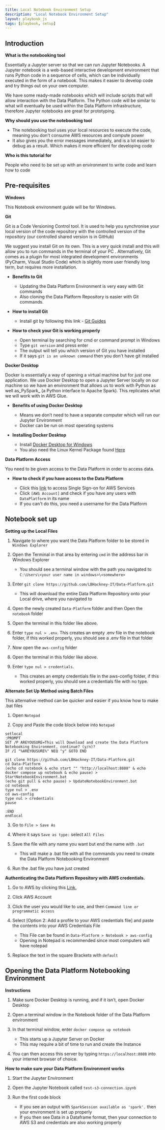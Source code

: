 ```yaml
---
title: Local Notebook Environment Setup
description: "Local Notebook Environment Setup"
layout: playbook_js
tags: [playbook, setup]
---
```


## Introduction

**What is the notebooking tool**

Essentially a Jupyter server so that we can run Jupyter Notebooks. A Jupyter notebook is a web-based interactive development environment that runs Python code in a sequence of cells, which can be individually executed in the form of a notebook. This makes it easier to develop code and try things out on your own computer.

We have some ready-made notebooks which will include scripts that will allow interaction with the Data Platform. The Python code will be similar to what will eventually be used within the Data Platform infrastructure, therefore Jupyter notebooks are great for prototyping.

**Why should you use the notebooking tool**

-  The notebooking tool uses your local resources to execute the code, meaning you don’t consume AWS resources and compute power
-  It also gives you the error messages immediately, and is a lot easier to debug as a result. Which makes it more efficient for developing code

**Who is this tutorial for**

People who need to be set up with an environment to write code and learn how to code

## Pre-requisites

**Windows**

This Notebook environment guide will be for Windows. 

**Git**

Git is a Code Versioning Control tool. It is used to help you synchronise your local version of the code repository with the controlled version of the repository (our controlled shared version is in GitHub)

We suggest you install Git on its own. This is a very quick install and this will allow you to run commands in the terminal of your PC . Alternatively, Git comes as a plugin for most integrated development environments (PyCharm, Visual Studio Code) which is slightly more user friendly long term, but requires more installation.

-  **Benefits to Git**
   -  Updating the Data Platform Environment is very easy with Git commands
   -  Also cloning the Data Platform Repository is easier with Git commands.

-  **How to install Git**

   - Install git by following this link - [Git Guides](https://github.com/git-guides/install-git?msclkid=af84852cb0f211ec9ad73e08c013d33c)

-  **How to check your Git is working properly**
   - Open terminal by searching for cmd or command prompt in Windows
   - Type ```git version``` and press enter
   - The output will tell you which version of Git you have installed
   - If it says ```git is an unknown command``` then you don't have git installed


**Docker Desktop**

Docker is essentially a way of opening a virtual machine but for just one application.
We use Docker Desktop to open a Jupyter Server locally on our machine so we have an environment that allows us to work with Python as well as_PySpark_ (a Python interface to Apache Spark). This replicates what we will work with in AWS Glue.

- **Benefits of using Docker Desktop**

  - Means we don’t need to have a separate computer which will run our Jupyter Environment
  - Docker can be run on most operating systems
    

- **Installing Docker Desktop**

  - Install [Docker Desktop for Windows](https://hub.docker.com/editions/community/docker-ce-desktop-windows?msclkid=d06d5c4caeb011ec8b168b9f3d7e1e4e)
  - You also need the Linux Kernel Package found [Here](https://docs.microsoft.com/en-gb/windows/wsl/install-manual#step-4---download-the-linux-kernel-update-package)

**Data Platform Access**

You need to be given access to the Data Platform in order to access data.

- **How to check if you have access to the Data Platform**

  - Click this [link](https://hackney.awsapps.com/start#/) to access Single Sign-on for AWS Services
  - Click `[AWS Account]` and check if you have any users with `DataPlatform` in its name
  - If you can't do this, you need a username for the Data Platform

## Notebook set up

**Setting up the Local Files**
1. Navigate to where you want the Data Platform folder to be stored in `Windows Explorer`


2. Open the Terminal in that area by entering `cmd` in the address bar in Windows Explorer
   - You should see a terminal window with the path you navigated to `C:\Users\<your user name in windows>\<somewhere>`
    

3. Enter `git clone https://github.com/LBHackney-IT/Data-Platform.git` 
   - This will download the entire Data Platform Repository onto your Local drive, where you navigated to


4. Open the newly created `Data-Platform` folder and then Open the `notebook` folder


5. Open the terminal in this folder like above.


6. Enter `type nul > .env`. This creates an empty .env file in the notebook folder, if this worked properly, you should see a .env file in that folder


7. Now open the `aws-config` folder


8. Open the terminal in this folder like above.


9. Enter `type nul > credentials`. 
   - This creates an empty credentials file in the aws-config folder, if this worked properly, you should see a credentials file with no type. 

**Alternate Set Up Method using Batch Files**

This alternative method can be quicker and easier if you know how to make .bat files

1. Open `Notepad`


2. Copy and Paste the code block below into `Notepad`

```@echo off
setlocal
:PROMPT
SET /P AREYOUSURE=This will Download and create the Data Platform Notebooking Environment, continue? (y/n)?
IF /I "%AREYOUSURE%" NEQ "y" GOTO END

git clone https://github.com/LBHackney-IT/Data-Platform.git
cd Data-Platform
(echo cd notebook & echo start "" "http://localhost:8888" & echo docker compose up notebook & echo pause) > StartNotebookEnvironment.bat
(echo git pull & echo pause) > UpdateNotebookEnvironment.bat
cd notebook
type nul > .env
cd aws-config
type nul > credentials
pause

:END
endlocal
```
3. Go to `File > Save As`


4. Where it says `Save as type:` select `All Files`


5. Save the file with any name you want but end the name with `.bat`
    - This will make a .bat file with all the commands you need to create the Data Platform Notebooking Environment


6. Run the .bat file you have just created

**Authenticating the Data Platform Repository with AWS credentials.**

1. Go to AWS by clicking this [Link.](https://hackney.awsapps.com/start#/)
     
 
2. Click AWS Account
   

3. Click the user you would like to use, and then `Command line or programmatic access`
      

4. Select [Option 2: Add a profile to your AWS credentials file] and paste the contents into your AWS Credentials File
   - This File can be found in `Data-Platform > Notebook > aws-config`
   - Opening in Notepad is recommended since most computers will have notepad   


5. Replace the text in the square Brackets with `default`
    

## Opening the Data Platform Notebooking Environment

**Instructions**

1. Make sure Docker Desktop is running, and if it isn’t, open Docker Desktop
   

2. Open a terminal window in the Notebook folder of the Data Platform environment
   

3. In that terminal window, enter `docker compose up notebook`
   - This starts up a Jupyter Server on Docker 
   - This may require a bit of time to run and create the Instance
    

4. You can then access this server by typing `https://localhost:8888` into your internet browser of choice.

**How to make sure your Data Platform Environment works**

1. Start the Jupyter Environment
   

2. Open the Jupyter Notebook called `test-s3-connection.ipynb`
   

3. Run the first code block
   - If you see an output with `SparkSession available as 'spark'.` then your environment is set up properly
   - If you then see Data in a Dataframe format, then your connection to AWS S3 and credentials are also working properly

